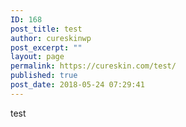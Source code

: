 ```yaml
---
ID: 168
post_title: test
author: cureskinwp
post_excerpt: ""
layout: page
permalink: https://cureskin.com/test/
published: true
post_date: 2018-05-24 07:29:41
---
```

test